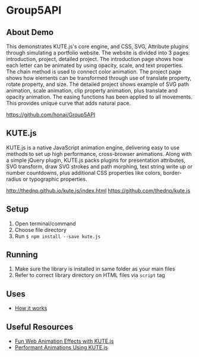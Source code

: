 # Group5API

## About Demo
This demonstrates KUTE.js's core engine, and CSS, SVG, Attribute plugins through simulating a portfolio website. 
The website is divided into 3 pages: introduction, project, detailed project.
The introduction page shows how each letter can be animated by using opacity, scale, and text properties. The chain method is used to connect color animation. 
The project page shows how elements can be transformed through use of translate property, rotate property, and size.
The detailed project shows example of SVG path animation, scale animation, clip property animation, plus translate and opacity animation.
The easing functions has been applied to all movements. This provides unique curve that adds natural pace. 

https://github.com/honaj/Group5API


## KUTE.js
KUTE.js is a native JavaScript animation engine, delivering easy to use methods to set up high performance, cross-browser animations.
Along with a simple jQuery plugin, KUTE.js packs plugins for presentation attributes, SVG transform, draw SVG strokes and path morphing, text string write up or number countdowns, plus additional CSS properties like colors, border-radius or typographic properties.

http://thednp.github.io/kute.js/index.html
https://github.com/thednp/kute.js


## Setup 
1. Open terminal/command 
2. Choose file directory
3. Run `$ npm install --save kute.js` 


## Running
1. Make sure the library is installed in same folder as your main files
2. Refer to correct library directory on HTML files via `script` tag


## Uses
* [How it works](https://github.com/thednp/kute.js#how-it-works)


## Useful Resources
* [Fun Web Animation Effects with KUTE.js](https://www.sitepoint.com/fun-web-animation-effects-with-kute-js/)
* [Performant Animations Using KUTE.js](https://code.tutsplus.com/series/performant-animations-using-kutejs--cms-1230)

